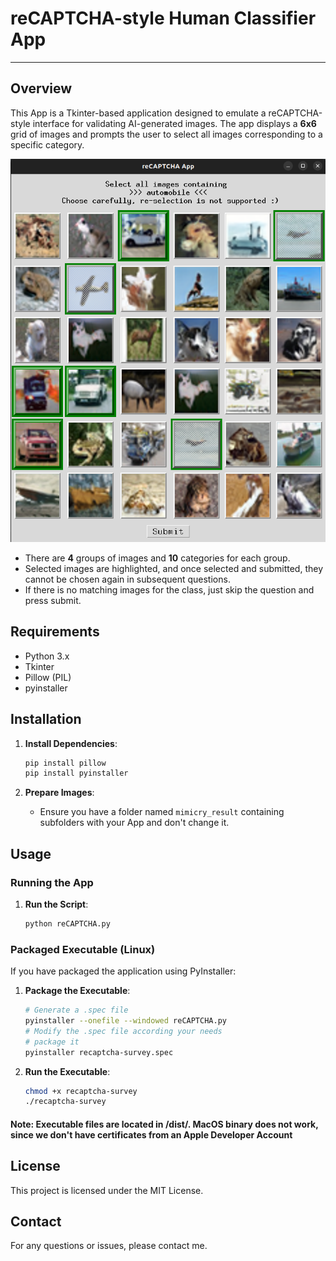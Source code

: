 
# reCAPTCHA-style Human Classifier App 

---

## Overview

This App is a Tkinter-based application designed to emulate a reCAPTCHA-style interface for validating AI-generated images. The app displays a **6x6** grid of images and prompts the user to select all images corresponding to a specific category.

![UI](./UI.png)

* There are **4** groups of images and **10** categories for each group.
* Selected images are highlighted, and once selected and submitted, they cannot be chosen again in subsequent questions.
* If there is no matching images for the class, just skip the question and press submit.

## Requirements

- Python 3.x
- Tkinter
- Pillow (PIL)
- pyinstaller
## Installation


1. **Install Dependencies**:
   ```sh
   pip install pillow
   pip install pyinstaller
   ```

2. **Prepare Images**:
   - Ensure you have a folder named `mimicry_result` containing subfolders with your App and don't change it.

## Usage

### Running the App

1. **Run the Script**:
   ```sh
   python reCAPTCHA.py
   ```

### Packaged Executable (Linux)
If you have packaged the application using PyInstaller:
1. **Package the Executable**:
   ```sh
   # Generate a .spec file
   pyinstaller --onefile --windowed reCAPTCHA.py
   # Modify the .spec file according your needs
   # package it
   pyinstaller recaptcha-survey.spec
   ```

2. **Run the Executable**:

   ```sh
   chmod +x recaptcha-survey
   ./recaptcha-survey
   ```

#### Note: Executable files are located in /dist/. **MacOS** binary does not work, since we don't have certificates from an Apple Developer Account 

## License

This project is licensed under the MIT License.

## Contact

For any questions or issues, please contact me.

